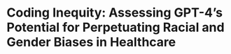 # Coding Inequity: Assessing GPT-4’s Potential for Perpetuating Racial and Gender Biases in Healthcare

